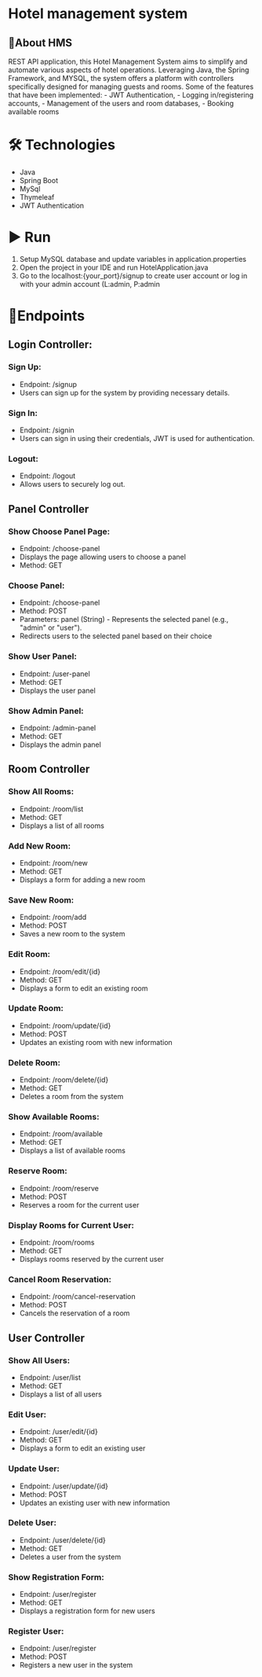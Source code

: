 # Hotel management system
## 📝About HMS
REST API application, this Hotel Management System aims to simplify and automate various aspects of hotel operations. Leveraging Java, the Spring Framework, and MYSQL,
the system offers a platform with controllers specifically designed for managing guests and rooms.  Some of the features that have been implemented:
	- JWT Authentication,
	- Logging in/registering accounts,
 	- Management of the users and room databases,
	- Booking available rooms

# 🛠️ Technologies
- Java
- Spring Boot
- MySql
- Thymeleaf
- JWT Authentication

# ▶ Run
1. Setup MySQL database and update variables in application.properties
2. Open the project in your IDE and run HotelApplication.java
3. Go to the localhost:{your_port}/signup to create user account or log in with your admin account (L:admin, P:admin

# 📄Endpoints
## Login Controller:
### Sign Up:
  - Endpoint: /signup
  - Users can sign up for the system by providing necessary details.
### Sign In:
  - Endpoint: /signin
  - Users can sign in using their credentials, JWT is used for authentication.
### Logout:
  - Endpoint: /logout
  - Allows users to securely log out.

## Panel Controller
### Show Choose Panel Page:
  - Endpoint: /choose-panel
  - Displays the page allowing users to choose a panel
  - Method: GET
### Choose Panel:
  - Endpoint: /choose-panel
  - Method: POST
  - Parameters: panel (String) - Represents the selected panel (e.g., "admin" or "user").
  - Redirects users to the selected panel based on their choice
### Show User Panel:
  - Endpoint: /user-panel
  - Method: GET
  - Displays the user panel
### Show Admin Panel:
  - Endpoint: /admin-panel
  - Method: GET
  - Displays the admin panel

## Room Controller
### Show All Rooms:
  - Endpoint: /room/list
  - Method: GET
  - Displays a list of all rooms
### Add New Room:
  - Endpoint: /room/new
  - Method: GET
  - Displays a form for adding a new room
### Save New Room:
  - Endpoint: /room/add
  - Method: POST
  - Saves a new room to the system
### Edit Room:
  - Endpoint: /room/edit/{id}
  - Method: GET
  - Displays a form to edit an existing room
### Update Room:
  - Endpoint: /room/update/{id}
  - Method: POST
  - Updates an existing room with new information
### Delete Room:
  - Endpoint: /room/delete/{id}
  - Method: GET
  - Deletes a room from the system
### Show Available Rooms:
  - Endpoint: /room/available
  - Method: GET
  - Displays a list of available rooms
### Reserve Room:
  - Endpoint: /room/reserve
  - Method: POST
  - Reserves a room for the current user
### Display Rooms for Current User:
  - Endpoint: /room/rooms
  - Method: GET
  - Displays rooms reserved by the current user
### Cancel Room Reservation:
  - Endpoint: /room/cancel-reservation
  - Method: POST
  - Cancels the reservation of a room

## User Controller
### Show All Users:
  - Endpoint: /user/list
  - Method: GET
  - Displays a list of all users
### Edit User:
  - Endpoint: /user/edit/{id}
  - Method: GET
  - Displays a form to edit an existing user
### Update User:
  - Endpoint: /user/update/{id}
  - Method: POST
  - Updates an existing user with new information
### Delete User:
  - Endpoint: /user/delete/{id}
  - Method: GET
  - Deletes a user from the system
### Show Registration Form:
  - Endpoint: /user/register
  - Method: GET
  - Displays a registration form for new users
### Register User:
  - Endpoint: /user/register
  - Method: POST
  - Registers a new user in the system
